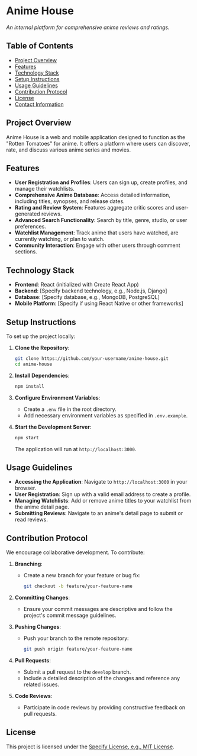 # Anime House

*An internal platform for comprehensive anime reviews and ratings.*

## Table of Contents

- [Project Overview](#project-overview)
- [Features](#features)
- [Technology Stack](#technology-stack)
- [Setup Instructions](#setup-instructions)
- [Usage Guidelines](#usage-guidelines)
- [Contribution Protocol](#contribution-protocol)
- [License](#license)
- [Contact Information](#contact-information)

## Project Overview

Anime House is a web and mobile application designed to function as the "Rotten Tomatoes" for anime. It offers a platform where users can discover, rate, and discuss various anime series and movies.

## Features

- **User Registration and Profiles**: Users can sign up, create profiles, and manage their watchlists.
- **Comprehensive Anime Database**: Access detailed information, including titles, synopses, and release dates.
- **Rating and Review System**: Features aggregate critic scores and user-generated reviews.
- **Advanced Search Functionality**: Search by title, genre, studio, or user preferences.
- **Watchlist Management**: Track anime that users have watched, are currently watching, or plan to watch.
- **Community Interaction**: Engage with other users through comment sections.

## Technology Stack

- **Frontend**: React (initialized with Create React App)
- **Backend**: [Specify backend technology, e.g., Node.js, Django]
- **Database**: [Specify database, e.g., MongoDB, PostgreSQL]
- **Mobile Platform**: [Specify if using React Native or other frameworks]

## Setup Instructions

To set up the project locally:

1. **Clone the Repository**:
   ```bash
   git clone https://github.com/your-username/anime-house.git
   cd anime-house
   ```

2. **Install Dependencies**:
   ```bash
   npm install
   ```

3. **Configure Environment Variables**:
   - Create a `.env` file in the root directory.
   - Add necessary environment variables as specified in `.env.example`.

4. **Start the Development Server**:
   ```bash
   npm start
   ```
   The application will run at `http://localhost:3000`.

## Usage Guidelines

- **Accessing the Application**: Navigate to `http://localhost:3000` in your browser.
- **User Registration**: Sign up with a valid email address to create a profile.
- **Managing Watchlists**: Add or remove anime titles to your watchlist from the anime detail page.
- **Submitting Reviews**: Navigate to an anime's detail page to submit or read reviews.

## Contribution Protocol

We encourage collaborative development. To contribute:

1. **Branching**:
   - Create a new branch for your feature or bug fix:
     ```bash
     git checkout -b feature/your-feature-name
     ```

2. **Committing Changes**:
   - Ensure your commit messages are descriptive and follow the project's commit message guidelines.

3. **Pushing Changes**:
   - Push your branch to the remote repository:
     ```bash
     git push origin feature/your-feature-name
     ```

4. **Pull Requests**:
   - Submit a pull request to the `develop` branch.
   - Include a detailed description of the changes and reference any related issues.

5. **Code Reviews**:
   - Participate in code reviews by providing constructive feedback on pull requests.

## License

This project is licensed under the [Specify License, e.g., MIT License](LICENSE).
